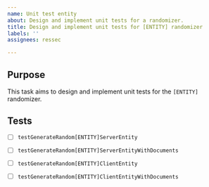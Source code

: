 ```yaml
---
name: Unit test entity
about: Design and implement unit tests for a randomizer.
title: Design and implement unit tests for [ENTITY] randomizer
labels: ''
assignees: ressec

---
```


## Purpose

This task aims to design and implement unit tests for the `[ENTITY]` randomizer.

## Tests

- [ ] `testGenerateRandom[ENTITY]ServerEntity` 
- [ ] `testGenerateRandom[ENTITY]ServerEntityWithDocuments`
- [ ] `testGenerateRandom[ENTITY]ClientEntity` 
- [ ] `testGenerateRandom[ENTITY]ClientEntityWithDocuments`

